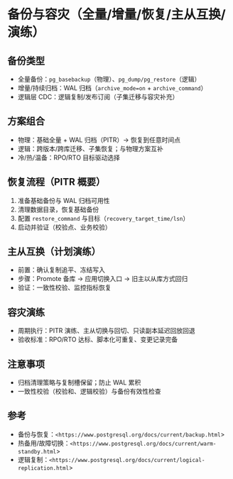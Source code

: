 ﻿# 备份与容灾（全量/增量/恢复/主从互换/演练）

## 备份类型

- 全量备份：`pg_basebackup`（物理）、`pg_dump/pg_restore`（逻辑）
- 增量/持续归档：WAL 归档（`archive_mode=on` + `archive_command`）
- 逻辑层 CDC：逻辑复制/发布订阅（子集迁移与容灾补充）

## 方案组合

- 物理：基础全量 + WAL 归档（PITR）→ 恢复到任意时间点
- 逻辑：跨版本/跨库迁移、子集恢复；与物理方案互补
- 冷/热/温备：RPO/RTO 目标驱动选择

## 恢复流程（PITR 概要）

1. 准备基础备份与 WAL 归档可用性
2. 清理数据目录，恢复基础备份
3. 配置 `restore_command` 与目标（`recovery_target_time/lsn`）
4. 启动并验证（校验点、业务校验）

## 主从互换（计划演练）

- 前置：确认复制追平、冻结写入
- 步骤：Promote 备库 → 应用切换入口 → 旧主以从库方式回归
- 验证：一致性校验、监控指标恢复

## 容灾演练

- 周期执行：PITR 演练、主从切换与回切、只读副本延迟回放回退
- 验收标准：RPO/RTO 达标、脚本化可重复、变更记录完备

## 注意事项

- 归档清理策略与复制槽保留；防止 WAL 累积
- 一致性校验（校验和、逻辑校验）与备份有效性检查

## 参考

- 备份与恢复：`<https://www.postgresql.org/docs/current/backup.html`>
- 热备用/故障切换：`<https://www.postgresql.org/docs/current/warm-standby.html`>
- 逻辑复制：`<https://www.postgresql.org/docs/current/logical-replication.html`>
